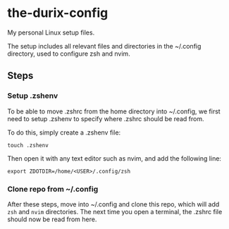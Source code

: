 # the-durix-config

My personal Linux setup files.

The setup includes all relevant files and directories in the ~/.config directory, used to configure zsh and nvim.

## Steps

### Setup .zshenv

To be able to move .zshrc from the home directory into ~/.config, we first need to setup .zshenv to specify where .zshrc should be read from.

To do this, simply create a .zshenv file:

`touch .zshenv`

Then open it with any text editor such as nvim, and add the following line:

`export ZDOTDIR=/home/<USER>/.config/zsh`

### Clone repo from ~/.config

After these steps, move into ~/.config and clone this repo, which will add `zsh` and `nvim` directories. The next time you open a terminal, the .zshrc file should now be read from here.
